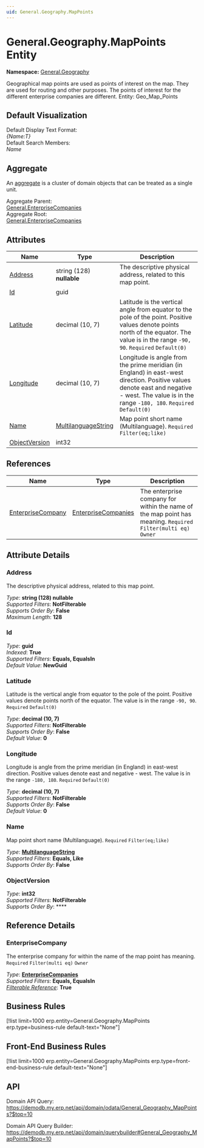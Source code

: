 ```yaml
---
uid: General.Geography.MapPoints
---
```

# General.Geography.MapPoints Entity

**Namespace:** [General.Geography](General.Geography.md)  

Geographical map points are used as points of interest on the map. They are used for routing and other purposes. The points of interest for the different enterprise companies are different. Entity: Geo_Map_Points

## Default Visualization
Default Display Text Format:  
_{Name:T}_  
Default Search Members:  
_Name_  

## Aggregate
An [aggregate](https://docs.erp.net/tech/advanced/concepts/aggregates.html) is a cluster of domain objects that can be treated as a single unit.  

Aggregate Parent:  
[General.EnterpriseCompanies](General.EnterpriseCompanies.md)  
Aggregate Root:  
[General.EnterpriseCompanies](General.EnterpriseCompanies.md)  

## Attributes

| Name | Type | Description |
| ---- | ---- | --- |
| [Address](General.Geography.MapPoints.md#address) | string (128) __nullable__ | The descriptive physical address, related to this map point. 
| [Id](General.Geography.MapPoints.md#id) | guid |  
| [Latitude](General.Geography.MapPoints.md#latitude) | decimal (10, 7) | Latitude is the vertical angle from equator to the pole of the point. Positive values denote points north of the equator. The value is in the range `-90, 90`. `Required` `Default(0)` 
| [Longitude](General.Geography.MapPoints.md#longitude) | decimal (10, 7) | Longitude is angle from the prime meridian (in England) in east-west direction. Positive values denote east and negative - west. The value is in the range `-180, 180`. `Required` `Default(0)` 
| [Name](General.Geography.MapPoints.md#name) | [MultilanguageString](../data-types.md#multilanguagestring) | Map point short name (Multilanguage). `Required` `Filter(eq;like)` 
| [ObjectVersion](General.Geography.MapPoints.md#objectversion) | int32 |  

## References

| Name | Type | Description |
| ---- | ---- | --- |
| [EnterpriseCompany](General.Geography.MapPoints.md#enterprisecompany) | [EnterpriseCompanies](General.EnterpriseCompanies.md) | The enterprise company for within the name of the map point has meaning. `Required` `Filter(multi eq)` `Owner` |


## Attribute Details

### Address

The descriptive physical address, related to this map point.

_Type_: **string (128) __nullable__**  
_Supported Filters_: **NotFilterable**  
_Supports Order By_: **False**  
_Maximum Length_: **128**  

### Id

_Type_: **guid**  
_Indexed_: **True**  
_Supported Filters_: **Equals, EqualsIn**  
_Default Value_: **NewGuid**  

### Latitude

Latitude is the vertical angle from equator to the pole of the point. Positive values denote points north of the equator. The value is in the range `-90, 90`. `Required` `Default(0)`

_Type_: **decimal (10, 7)**  
_Supported Filters_: **NotFilterable**  
_Supports Order By_: **False**  
_Default Value_: **0**  

### Longitude

Longitude is angle from the prime meridian (in England) in east-west direction. Positive values denote east and negative - west. The value is in the range `-180, 180`. `Required` `Default(0)`

_Type_: **decimal (10, 7)**  
_Supported Filters_: **NotFilterable**  
_Supports Order By_: **False**  
_Default Value_: **0**  

### Name

Map point short name (Multilanguage). `Required` `Filter(eq;like)`

_Type_: **[MultilanguageString](../data-types.md#multilanguagestring)**  
_Supported Filters_: **Equals, Like**  
_Supports Order By_: **False**  

### ObjectVersion

_Type_: **int32**  
_Supported Filters_: **NotFilterable**  
_Supports Order By_: ****  


## Reference Details

### EnterpriseCompany

The enterprise company for within the name of the map point has meaning. `Required` `Filter(multi eq)` `Owner`

_Type_: **[EnterpriseCompanies](General.EnterpriseCompanies.md)**  
_Supported Filters_: **Equals, EqualsIn**  
_[Filterable Reference](https://docs.erp.net/dev/domain-api/filterable-references.html)_: **True**  



## Business Rules

[!list limit=1000 erp.entity=General.Geography.MapPoints erp.type=business-rule default-text="None"]

## Front-End Business Rules

[!list limit=1000 erp.entity=General.Geography.MapPoints erp.type=front-end-business-rule default-text="None"]

## API

Domain API Query:
<https://demodb.my.erp.net/api/domain/odata/General_Geography_MapPoints?$top=10>

Domain API Query Builder:
<https://demodb.my.erp.net/api/domain/querybuilder#General_Geography_MapPoints?$top=10>

